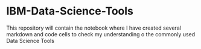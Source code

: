 # IBM-Data-Science-Tools
This repository will contain the notebook where I have created several markdown and code cells to check my understanding o the commonly used Data Science Tools
